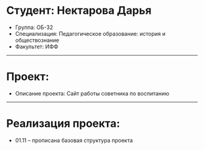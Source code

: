# Студент: Нектарова Дарья
- Группа: ОБ-32
- Специализация: Педагогическое образование: история и обществознание
- Факультет: ИФФ
---
# Проект: 
- Описание проекта: Сайт работы советника по воспитанию
---
# Реализация проекта:
- 01.11 – прописана базовая структура проекта

